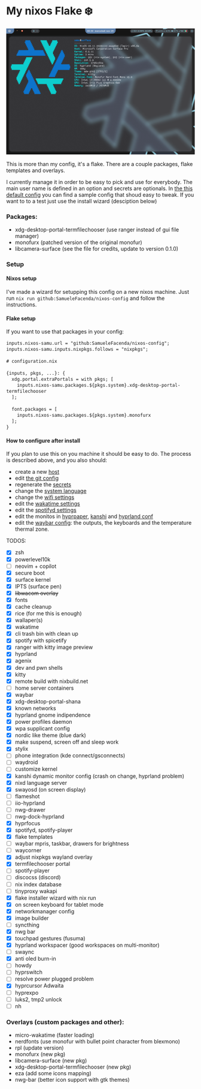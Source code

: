 # My nixos Flake :snowflake:

<!-- 
to count the lines that I've written
find ./ "" -type f 2>/dev/null -not -path '*/.*' | grep -v -E ".git|.png|.age|.jpg|.pem|.lock|.zsh|.py|.conf" | xargs cat | wc -l 
-->

![hyprland screenshot](assets/screenshot1.png)

This is more than my config, it's a flake. There are a couple packages, flake templates and overlays.

I currently manage it in order to be easy to pick and use for everybody. The main user name is defined in an option
and secrets are optionals. In [the this default config](host/genericLinux/default.nix) you can 
find a sample config that shoud easy to tweak. 
If you want to to a test just use the install wizard (desciption below)


### Packages:
- xdg-desktop-portal-termfilechooser (use ranger instead of gui file manager)
- monofurx (patched version of the original monofur)
- libcamera-surface (see the file for credits, update to version 0.1.0)


### Setup

#### Nixos setup

I've made a wizard for setupping this config on a new nixos machine.
Just run `nix run github:SamueleFacenda/nixos-config` and follow the instructions.

#### Flake setup

If you want to use that packages in your config:
```
inputs.nixos-samu.url = "github:SamueleFacenda/nixos-config";
inputs.nixos-samu.inputs.nixpkgs.follows = "nixpkgs";

# configuration.nix

{inputs, pkgs, ...}: {
  xdg.portal.extraPortals = with pkgs; [
    inputs.nixos-samu.packages.${pkgs.system}.xdg-desktop-portal-termfilechooser
  ];
  
  font.packages = [
    inputs.nixos-samu.packages.${pkgs.system}.monofurx
  ];
}

```

#### How to configure after install

If you plan to use this on you machine it should be easy to do.
The process is described above, and you also should:
- create a new [host](host/genericLinux/default.nix)
- edit [the git config](home/programs/git)
- regenerate the [secrets](secrets/README.md)
- change the [system language](modules/system.nix)
- change the [wifi settings](modules/network.nix)
- edit the [wakatime settings](home/programs/wakatime.nix)
- edit the [spotifyd settings](home/programs/spotify.nix)
- edit the monitos in [hyprpaper](home/hyprland/hyprpaper.nix),
[kanshi](home/hyprland/kanshi.nix) and [hyprland conf](home/hyprland/settings.nix)
- edit the [waybar config](home/hyprland/waybar/settings.nix): the outputs,
 the keyboards and the temperature thermal zone.


TODOS:
- [x] zsh
- [x] powerlevel10k
- [ ] neovim + copilot
- [x] secure boot
- [x] surface kernel
- [x] IPTS (surface pen)
- [x] ~~libwacom overlay~~
- [x] fonts
- [x] cache cleanup
- [x] rice (for me this is enough)
- [x] wallaper(s)
- [x] wakatime
- [x] cli trash bin with clean up
- [x] spotify with spicetify
- [x] ranger with kitty image preview
- [x] hyprland
- [x] agenix
- [x] dev and pwn shells
- [x] kitty
- [x] remote build with nixbuild.net
- [ ] home server containers
- [x] waybar
- [x] xdg-desktop-portal-shana
- [x] known networks
- [x] hyprland gnome indipendence
- [x] power profiles daemon
- [x] wpa supplicant config
- [x] nordic like theme (blue dark)
- [x] make suspend, screen off and sleep work
- [x] stylix
- [ ] phone integration (kde connect/gsconnects)
- [ ] waydroid
- [ ] customize kernel
- [x] kanshi dynamic monitor config (crash on change, hyprland problem)
- [x] nixd language server
- [x] swayosd (on screen display)
- [ ] flameshot
- [ ] iio-hyprland
- [ ] nwg-drawer
- [ ] nwg-dock-hyprland
- [x] hyprfocus
- [x] spotifyd, spotify-player
- [x] flake templates
- [ ] waybar mpris, taskbar, drawers for brightness
- [ ] waycorner
- [x] adjust nixpkgs wayland overlay
- [x] termfilechooser portal
- [ ] spotify-player
- [ ] discocss (discord)
- [ ] nix index database
- [ ] tinyproxy wakapi
- [x] flake installer wizard with nix run
- [x] on screen keyboard for tablet mode
- [x] networkmanager config
- [x] image builder
- [ ] syncthing
- [x] nwg bar
- [x] touchpad gestures (fusuma)
- [x] hyprland workspacer (good workspaces on multi-monitor)
- [ ] swaync
- [x] anti oled burn-in
- [ ] howdy
- [ ] hyprswitch
- [ ] resolve power plugged problem
- [x] hyprcursor Adwaita
- [ ] hyprexpo
- [ ] luks2, tmp2 unlock
- [ ] nh

### Overlays (custom packages and other):
- micro-wakatime (faster loading)
- nerdfonts (use monofur with bullet point character from blexmono)
- rpl (update version)
- monofurx (new pkg)
- libcamera-surface (new pkg)
- xdg-desktop-portal-termfilechooser (new pkg)
- eza (add some icons mapping)
- nwg-bar (better icon support with gtk themes)
